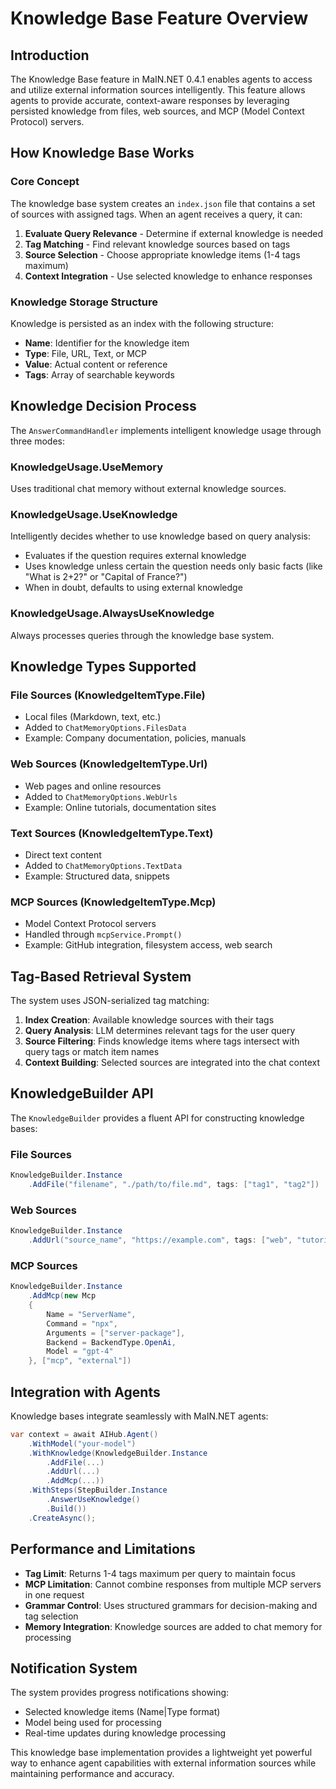 # Knowledge Base Feature Overview

## Introduction

The Knowledge Base feature in MaIN.NET 0.4.1 enables agents to access and utilize external information sources intelligently. This feature allows agents to provide accurate, context-aware responses by leveraging persisted knowledge from files, web sources, and MCP (Model Context Protocol) servers.

## How Knowledge Base Works

### Core Concept
The knowledge base system creates an `index.json` file that contains a set of sources with assigned tags. When an agent receives a query, it can:

1. **Evaluate Query Relevance** - Determine if external knowledge is needed
2. **Tag Matching** - Find relevant knowledge sources based on tags
3. **Source Selection** - Choose appropriate knowledge items (1-4 tags maximum)
4. **Context Integration** - Use selected knowledge to enhance responses

### Knowledge Storage Structure
Knowledge is persisted as an index with the following structure:
- **Name**: Identifier for the knowledge item
- **Type**: File, URL, Text, or MCP
- **Value**: Actual content or reference
- **Tags**: Array of searchable keywords

## Knowledge Decision Process

The `AnswerCommandHandler` implements intelligent knowledge usage through three modes:

### KnowledgeUsage.UseMemory
Uses traditional chat memory without external knowledge sources.

### KnowledgeUsage.UseKnowledge
Intelligently decides whether to use knowledge based on query analysis:
- Evaluates if the question requires external knowledge
- Uses knowledge unless certain the question needs only basic facts (like "What is 2+2?" or "Capital of France?")
- When in doubt, defaults to using external knowledge

### KnowledgeUsage.AlwaysUseKnowledge
Always processes queries through the knowledge base system.

## Knowledge Types Supported

### File Sources (KnowledgeItemType.File)
- Local files (Markdown, text, etc.)
- Added to `ChatMemoryOptions.FilesData`
- Example: Company documentation, policies, manuals

### Web Sources (KnowledgeItemType.Url)
- Web pages and online resources
- Added to `ChatMemoryOptions.WebUrls`
- Example: Online tutorials, documentation sites

### Text Sources (KnowledgeItemType.Text)
- Direct text content
- Added to `ChatMemoryOptions.TextData`
- Example: Structured data, snippets

### MCP Sources (KnowledgeItemType.Mcp)
- Model Context Protocol servers
- Handled through `mcpService.Prompt()`
- Example: GitHub integration, filesystem access, web search

## Tag-Based Retrieval System

The system uses JSON-serialized tag matching:

1. **Index Creation**: Available knowledge sources with their tags
2. **Query Analysis**: LLM determines relevant tags for the user query
3. **Source Filtering**: Finds knowledge items where tags intersect with query tags or match item names
4. **Context Building**: Selected sources are integrated into the chat context

## KnowledgeBuilder API

The `KnowledgeBuilder` provides a fluent API for constructing knowledge bases:

### File Sources
```csharp
KnowledgeBuilder.Instance
    .AddFile("filename", "./path/to/file.md", tags: ["tag1", "tag2"])
```

### Web Sources
```csharp
KnowledgeBuilder.Instance
    .AddUrl("source_name", "https://example.com", tags: ["web", "tutorial"])
```

### MCP Sources
```csharp
KnowledgeBuilder.Instance
    .AddMcp(new Mcp
    {
        Name = "ServerName",
        Command = "npx",
        Arguments = ["server-package"],
        Backend = BackendType.OpenAi,
        Model = "gpt-4"
    }, ["mcp", "external"])
```

## Integration with Agents

Knowledge bases integrate seamlessly with MaIN.NET agents:

```csharp
var context = await AIHub.Agent()
    .WithModel("your-model")
    .WithKnowledge(KnowledgeBuilder.Instance
        .AddFile(...)
        .AddUrl(...)
        .AddMcp(...))
    .WithSteps(StepBuilder.Instance
        .AnswerUseKnowledge()
        .Build())
    .CreateAsync();
```

## Performance and Limitations

- **Tag Limit**: Returns 1-4 tags maximum per query to maintain focus
- **MCP Limitation**: Cannot combine responses from multiple MCP servers in one request
- **Grammar Control**: Uses structured grammars for decision-making and tag selection
- **Memory Integration**: Knowledge sources are added to chat memory for processing

## Notification System

The system provides progress notifications showing:
- Selected knowledge items (Name|Type format)
- Model being used for processing
- Real-time updates during knowledge processing

This knowledge base implementation provides a lightweight yet powerful way to enhance agent capabilities with external information sources while maintaining performance and accuracy.